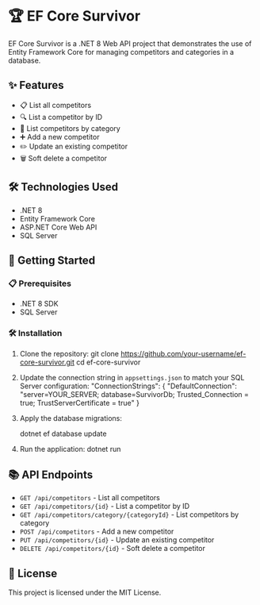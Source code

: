 # 🏆 EF Core Survivor

EF Core Survivor is a .NET 8 Web API project that demonstrates the use of Entity Framework Core for managing competitors and categories in a database.

## ✨ Features

- 📋 List all competitors
- 🔍 List a competitor by ID
- 📂 List competitors by category
- ➕ Add a new competitor
- ✏️ Update an existing competitor
- 🗑️ Soft delete a competitor

## 🛠️ Technologies Used

- .NET 8
- Entity Framework Core
- ASP.NET Core Web API
- SQL Server

## 🚀 Getting Started

### 📋 Prerequisites

- .NET 8 SDK
- SQL Server

### 🛠️ Installation

1. Clone the repository:
    git clone https://github.com/your-username/ef-core-survivor.git
cd ef-core-survivor


2. Update the connection string in `appsettings.json` to match your SQL Server configuration:
    "ConnectionStrings": {
    "DefaultConnection": "server=YOUR_SERVER; database=SurvivorDb; Trusted_Connection = true; TrustServerCertificate = true"
}


3. Apply the database migrations:

    dotnet ef database update

   
4. Run the application:
    dotnet run

   
## 📚 API Endpoints

- `GET /api/competitors` - List all competitors
- `GET /api/competitors/{id}` - List a competitor by ID
- `GET /api/competitors/category/{categoryId}` - List competitors by category
- `POST /api/competitors` - Add a new competitor
- `PUT /api/competitors/{id}` - Update an existing competitor
- `DELETE /api/competitors/{id}` - Soft delete a competitor

## 📄 License

This project is licensed under the MIT License.
